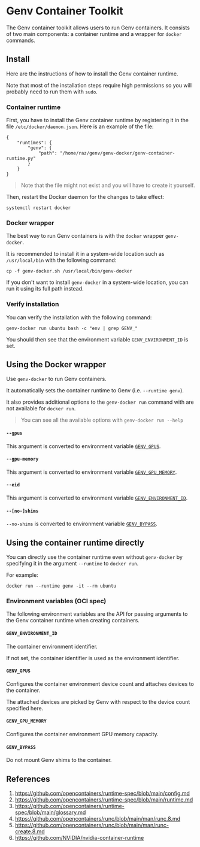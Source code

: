 # Genv Container Toolkit
The Genv container toolkit allows users to run Genv containers.
It consists of two main components: a container runtime and a wrapper for `docker` commands.

## Install
Here are the instructions of how to install the Genv container runtime.

Note that most of the installation steps require high permissions so you will probably need to run them with `sudo`.

### Container runtime
First, you have to install the Genv container runtime by registering it in the file `/etc/docker/daemon.json`.
Here is an example of the file:
```
{
    "runtimes": {
        "genv": {
            "path": "/home/raz/genv/genv-docker/genv-container-runtime.py"
        }
    }
}
```

> Note that the file might not exist and you will have to create it yourself.

Then, restart the Docker daemon for the changes to take effect:
```
systemctl restart docker
```

### Docker wrapper
The best way to run Genv containers is with the `docker` wrapper `genv-docker`.

It is recommended to install it in a system-wide location such as `/usr/local/bin` with the following command:
```
cp -f genv-docker.sh /usr/local/bin/genv-docker
```

If you don't want to install `genv-docker` in a system-wide location, you can run it using its full path instead.

### Verify installation
You can verify the installation with the following command:
```
genv-docker run ubuntu bash -c "env | grep GENV_"
```

You should then see that the environment variable `GENV_ENVIRONMENT_ID` is set.

## Using the Docker wrapper
Use `genv-docker` to run Genv containers.

It automatically sets the container runtime to Genv (i.e. `--runtime genv`).

It also provides additional options to the `genv-docker run` command with are not available for `docker run`.

> You can see all the available options with `genv-docker run --help`

#### `--gpus`
This argument is converted to environment variable [`GENV_GPUS`](#genv_gpus).

#### `--gpu-memory`
This argument is converted to environment variable [`GENV_GPU_MEMORY`](#genv_gpu_memory).

#### `--eid`
This argument is converted to environment variable [`GENV_ENVIRONMENT_ID`](#genv_environment_id).

#### `--[no-]shims`
`--no-shims` is converted to environment variable [`GENV_BYPASS`](#genv_bypass).

## Using the container runtime directly
You can directly use the container runtime even without `genv-docker` by specifying it in the argument `--runtime` to `docker run`.

For example:
```
docker run --runtime genv -it --rm ubuntu
```

### Environment variables (OCI spec)
The following environment variables are the API for passing arguments to the Genv container runtime when creating containers.

#### `GENV_ENVIRONMENT_ID`
The container environment identifier.

If not set, the container identifier is used as the environment identifier.

#### `GENV_GPUS`
Configures the container environment device count and attaches devices to the container.

The attached devices are picked by Genv with respect to the device count specified here.

#### `GENV_GPU_MEMORY`
Configures the container environment GPU memory capacity.

#### `GENV_BYPASS`
Do not mount Genv shims to the container.

## References
1. https://github.com/opencontainers/runtime-spec/blob/main/config.md
2. https://github.com/opencontainers/runtime-spec/blob/main/runtime.md
3. https://github.com/opencontainers/runtime-spec/blob/main/glossary.md
4. https://github.com/opencontainers/runc/blob/main/man/runc.8.md
5. https://github.com/opencontainers/runc/blob/main/man/runc-create.8.md
6. https://github.com/NVIDIA/nvidia-container-runtime
